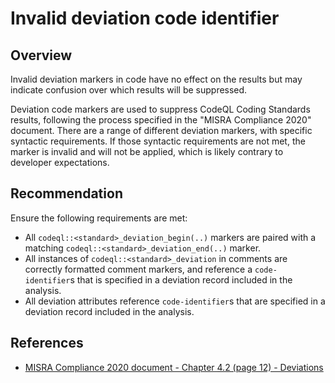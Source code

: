 # Invalid deviation code identifier

## Overview

Invalid deviation markers in code have no effect on the results but may indicate confusion over which results will be suppressed. 

Deviation code markers are used to suppress CodeQL Coding Standards results, following the process specified in the "MISRA Compliance 2020" document. There are a range of different deviation markers, with specific syntactic requirements. If those syntactic requirements are not met, the marker is invalid and will not be applied, which is likely contrary to developer expectations.

## Recommendation

Ensure the following requirements are met:

 * All `codeql::<standard>_deviation_begin(..)` markers are paired with a matching `codeql::<standard>_deviation_end(..)` marker.
 * All instances of `codeql::<standard>_deviation` in comments are correctly formatted comment markers, and reference a `code-identifier`s that is specified in a deviation record included in the analysis.
 * All deviation attributes reference `code-identifier`s that are specified in a deviation record included in the analysis.

## References

* [MISRA Compliance 2020 document - Chapter 4.2 (page 12) - Deviations](https://www.misra.org.uk/app/uploads/2021/06/MISRA-Compliance-2020.pdf)